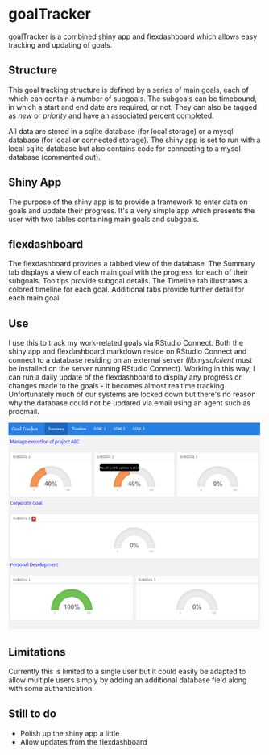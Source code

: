 # goalTracker

goalTracker is a combined shiny app and flexdashboard which allows easy tracking and updating of goals.

## Structure

This goal tracking structure is defined by a series of main goals, each of which can contain a number of subgoals.  The subgoals can be timebound, in which a start and end date are required, or not.  They can also be tagged as *new* or *priority* and have an associated percent completed.

All data are stored in a sqlite database (for local storage) or a mysql database (for local or connected storage).  The shiny app is set to run with a local sqlite database but also contains code for connecting to a mysql database (commented out).

## Shiny App

The purpose of the shiny app is to provide a framework to enter data on goals and update their progress.  It's a very simple app which presents the user with two tables containing main goals and subgoals.

## flexdashboard

The flexdashboard provides a tabbed view of the database.  The Summary tab displays a view of each main goal with the progress for each of their subgoals.  Tooltips provide subgoal details.  The Timeline tab illustrates a colored timeline for each goal.  Additional tabs provide further detail for each main goal

## Use

I use this to track my work-related goals via RStudio Connect.  Both the shiny app and  flexdashboard markdown reside on RStudio Connect and connect to a database residing on an external server (*libmysqlclient* must be installed on the server running RStudio Connect).  Working in this way, I can run a daily update of the flexdashboard to display any progress or changes made to the goals - it becomes almost realtime tracking.  Unfortunately much of our systems are locked down but there's no reason why the database could not be updated via email using an agent such as procmail.

![](./images/dash1.png)

## Limitations

Currently this is limited to a single user but it could easily be adapted to allow multiple users simply by adding an additional database field along with some authentication.

## Still to do

-  Polish up the shiny app a little
-  Allow updates from the flexdashboard
